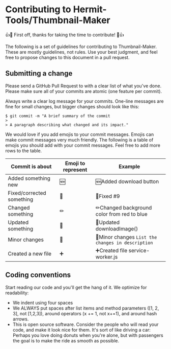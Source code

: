 # Contributing to Hermit-Tools/Thumbnail-Maker
👍🎉 First off, thanks for taking the time to contribute! 🎉👍

The following is a set of guidelines for contributing to Thumbnail-Maker. These are mostly guidelines, not rules. Use your best judgment, and feel free to propose changes to this document in a pull request.

## Submitting a change
Please send a GitHub Pull Request to with a clear list of what you've done. Please make sure all of your commits are atomic (one feature per commit).

Always write a clear log message for your commits. One-line messages are fine for small changes, but bigger changes should look like this:
```
$ git commit -m "A brief summary of the commit
> 
> A paragraph describing what changed and its impact."
```
We would love if you add emojis to your commit messages. Emojis can make commit messages very much friendly. The following is a table of emojis you should add with your commit messages. Feel free to add more rows to the table.

Commit is about | Emoji to represent | Example
--- | --- | ---
Added something new | 🆕 | 🆕Added download button
Fixed/corrected something | 🔧 | 🔧Fixed #9
Changed something | ✏ | ✏Changed background color from red to blue
Updated something | 🔼 | 🔼Updated downloadImage()
Minor changes | 🦠 | 🦠Minor changes `List the changes in description`
Created a new file | ➕ | ➕Created file service-worker.js

## Coding conventions
Start reading our code and you'll get the hang of it. We optimize for readability:

- We indent using four spaces
- We ALWAYS put spaces after list items and method parameters ([1, 2, 3], not [1,2,3]), around operators (x += 1, not x+=1), and around hash arrows.
- This is open source software. Consider the people who will read your code, and make it look nice for them. It's sort of like driving a car: Perhaps you love doing donuts when you're alone, but with passengers the goal is to make the ride as smooth as possible.
